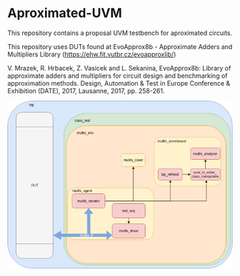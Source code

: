 # Aproximated-UVM
This repository contains a proposal UVM testbench for aproximated circuits.

This repository uses DUTs found at EvoApprox8b - Approximate Adders and Multipliers Library (https://ehw.fit.vutbr.cz/evoapproxlib/)

V. Mrazek, R. Hrbacek, Z. Vasicek and L. Sekanina, EvoApprox8b: Library of approximate adders and multipliers for circuit design and benchmarking of approximation methods. Design, Automation & Test in Europe Conference & Exhibition (DATE), 2017, Lausanne, 2017, pp. 258-261.


![Testbench Architecture](aproximated_tb.png)
